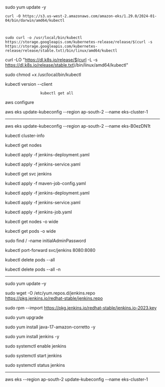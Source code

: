 sudo yum update -y

	curl -O https://s3.us-west-2.amazonaws.com/amazon-eks/1.29.0/2024-01-04/bin/darwin/amd64/kubectl
	
	
	
	sudo curl -o /usr/local/bin/kubectl https://storage.googleapis.com/kubernetes-release/release/$(curl -s https://storage.googleapis.com/kubernetes-release/release/stable.txt)/bin/linux/amd64/kubectl

curl -LO "https://dl.k8s.io/release/$(curl -L -s https://dl.k8s.io/release/stable.txt)/bin/linux/amd64/kubectl"

sudo chmod +x /usr/local/bin/kubectl

kubectl version --client

					kubectl get all


aws configure

aws eks update-kubeconfig --region ap-south-2 --name eks-cluster-1 

-----------------------------------------------------------------------


aws eks update-kubeconfig --region ap-south-2 --name  eks-B0ezDN1t

kubectl cluster-info

kubectl get nodes


kubectl apply -f jenkins-deployment.yaml

kubectl apply -f jenkins-service.yaml

kubectl get svc jenkins



kubectl apply -f maven-job-config.yaml

kubectl apply -f jenkins-deployment.yaml

kubectl apply -f jenkins-service.yaml

kubectl apply -f jenkins-job.yaml

kubectl get nodes -o wide



kubectl get pods -o wide

sudo find / -name initialAdminPassword





kubectl port-forward svc/jenkins 8080:8080    

kubectl delete pods --all

kubectl delete pods --all -n <namespace>




-----------------------------------------------------------

sudo yum update –y

sudo wget -O /etc/yum.repos.d/jenkins.repo \
    https://pkg.jenkins.io/redhat-stable/jenkins.repo

sudo rpm --import https://pkg.jenkins.io/redhat-stable/jenkins.io-2023.key

 sudo yum upgrade

sudo yum install java-17-amazon-corretto -y

sudo yum install jenkins -y


sudo systemctl enable jenkins

sudo systemctl start jenkins


sudo systemctl status jenkins


----------------------------------------------------------------

aws eks --region ap-south-2 update-kubeconfig --name eks-cluster-1
